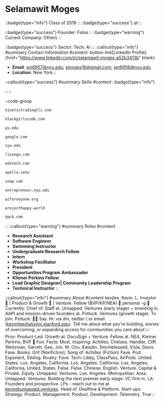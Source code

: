 # Selamawit Moges
::badge{type="info"}
Class of 2019
::
::badge{type="success"}
 at 
::

::badge{type="success"}
Founder: False
::
::badge{type="warning"}
Current Company: Others
::

::badge{type="success"}
Sector: Tech; AI
::
::callout{type="info"}
#summary
Contact Information
#content
:button-link[LinkedIn Profile]{href="https://www.linkedin.com/in/selamawit-moges-a52b3413b" blank}
- **Email**: sm6957@nyu.edu; smoges16@gmail.com; sm6956@nyu.edu
- **Location**: New York
::

::callout{type="success"}
#summary
Skills
#content
::badge{type="info"}

::
::

::code-group
```bash [Kinetic Global Markets]
kinetictradingllc.com
```
```bash [Black Girls CODE]
blackgirlscode.com
```
```bash [Yeshiva University]
yu.edu
```
```bash [Google]
google.com
```
```bash [New York University]
nyu.edu
```
```bash [Livongo]
livongo.com
```
```bash [ēdn]
edntech.com
```
```bash [Apella]
apella.vote
```
```bash [Snap]
snap.com
```
```bash [NYU Entrepreneurial Institute]
entrepreneur.nyu.edu
```
```bash [A.I. For Anyone]
aiforanyone.org
```
```bash [Project Happy (501c3)]
projecthappy.world
```
```bash [Kleiner Perkins Caufield & Byers]
kpcb.com
```
::
::callout{type="warning"}
#summary
Roles
#content
- **Research Assistant**
- **Software Engineer**
- **Swimming Instructor**
- **Undergraduate Research Fellow**
- **Intern**
- **Workshop Facilitator**
- **President**
- **Opportunities Program Ambassador**
- **Kliener Perkins Fellow**
- **Lead Graphic Designer| Community Leadership Program**
- **Technical Instructor**
::

::callout{type="info"}
#summary
About
#content
kevjlee. Kevin. L. Investor 🧧 | Product & Growth 📱 | Venture. Fellow (BVP/KP/NEA) 🌱 personal -g 🧧 Currently: Chief of. Staff at. Untapped. Ventures (early stage) + Investing in. AAPI and mission-driven founders at. Potluck. Ventures (growth stage). To join. Potluck: 👋🏼 Say. Hi: via dm, twitter ( or email (kevinjlee@alumni.stanford.edu). Tell me about what you're building, stories of overcoming, or expanding access for communities you care about 📈 Prior: Product-Led. Growth at. DocuSign + Venture. Fellow at. NEA, Kleiner. Perkins, BVP 🤠 Fun. Facts: Most. Inspiring: Achilles, Chelsea. Handler, Cliff. Weitzman, Garrett. Gee, Jon. M. Chu, Kaladin. Stormblessed, Viola. Davis. Fave. Books: Grit (Nonfiction), Song of. Achilles (Fiction) Fave. Pod: Exponent, Sibling. Rivalry. Fave. Tech: Libby, ClassPass, AirPods. United. States. Los. Angeles, California. Los. Angeles. California. Los. Angeles, California, United. States. False. False. Chinese. English. Venture. Capital & Private. Equity. Untapped. Ventures. Los. Angeles. Metropolitan. Area. Untapped. Ventures. Building the next premier early stage. VC firm in. LA. Founders and prospective. LPs - reach out to me at kevin@untapped.ventures. Head of. Dealflow & Platform. Start-ups. Strategy. Product. Management. Product. Development. Telemetry. True
::
